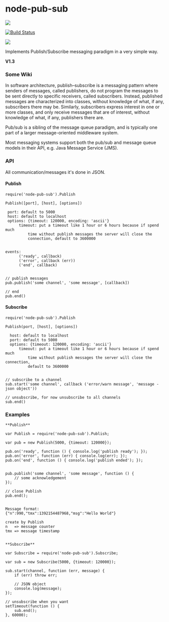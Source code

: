 # node-pub-sub

<a href="https://nodei.co/npm/node-pub-sub/"><img src="https://nodei.co/npm/node-pub-sub.png"></a>

[![Build Status](https://travis-ci.org/joaquimserafim/node-pub-sub.png?branch=master)](https://travis-ci.org/joaquimserafim/node-pub-sub)

<img src="https://david-dm.org/joaquimserafim/node-pub-sub.png">


Implements Publish/Subscribe messaging paradigm in a very simple way.


**V1.3**

  
### Some Wiki

In software architecture, publish–subscribe is a messaging pattern where senders of messages, called publishers, do not program the messages to be sent directly to specific receivers, called subscribers. Instead, published messages are characterized into classes, without knowledge of what, if any, subscribers there may be. Similarly, subscribers express interest in one or more classes, and only receive messages that are of interest, without knowledge of what, if any, publishers there are.

Pub/sub is a sibling of the message queue paradigm, and is typically one part of a larger message-oriented middleware system.

Most messaging systems support both the pub/sub and message queue models in their API, e.g. Java Message Service (JMS).



### API

All communication/messages it's done in JSON.

#### Publish
    
    require('node-pub-sub').Publish
      
    Publish([port], [host], [options])
      
     port: default to 5000
     host: default to localhost
     options: {timeout: 120000, encoding: 'ascii'}
          timeout: put a timeout like 1 hour or 6 hours because if spend much 
              time without publish messages the server will close the 
              connection, default to 3600000
          
      
    events:
          ('ready', callback)
          ('error', callback (err))
          ('end', callback)
    
    
    // publish messages
    pub.publish('some channel', 'some message', [callback])
    
    // end
    pub.end()

#### Subscribe

    require('node-pub-sub').Publish
    
    Publish(port, [host], [options])
    
      host: default to localhost
      port: default to 5000
      options: {timeout: 120000, encoding: 'ascii'}
          timeout: put a timeout like 1 hour or 6 hours because if spend much
              time without publish messages the server will close the connection,
              default to 3600000
          
    
    // subscribe to a channel      
    sub.start('some channel', callback ('error/warn message', 'message - json object'))
    
    // unsubscribe, for now unsubscribe to all channels
    sub.end()


### Examples

    **Publish**
    
    var Publish = require('node-pub-sub').Publish;
    
    var pub = new Publish(5000, {timeout: 120000});
    
    pub.on('ready', function () { console.log('publish ready'); });
    pub.on('error', function (err) { console.log(err); });
    pub.on('end', function () { console.log('publish ended'); });
    

    pub.publish('some channel', 'some message', function () {
        // some acknowledgement
    });
    
    // close Publish    
    pub.end();
    
    
    Message format:
    {"n":990,"tmx":1392154487968,"msg":"Hello World"}
    
    create by Publish
    n   => message counter 
    tmx => message timestamp
    
    
    **Subscribe**
    
    var Subscribe = require('node-pub-sub').Subscribe;
    
    var sub = new Subscribe(5000, {timeout: 120000});
    
    sub.start(channel, function (err, message) {
        if (err) throw err;
        
        // JSON object 
        console.log(message);
    });

    // unsubscribe when you want
    setTimeout(function () {
        sub.end();
    }, 60000);
    
    


